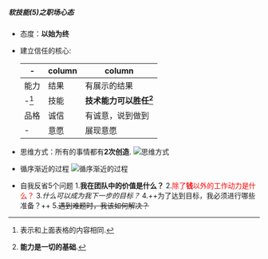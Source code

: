 ##### 软技能(5)之职场心态

- 态度：**以始为终**
- 建立信任的核心:

  | - | column | column |
  |--------|--------|--------|
  |能力 |  结果      |  有展示的结果    |
  |-[^1]|   技能     |   **技术能力可以胜任[^2]**    |
  |品格 |  诚信      |  有诚意，说到做到      |
  |-|  意愿      |   展现意愿   |

- 思维方式：所有的事情都有**2次创造**.
![思维方式](http://images.cnblogs.com/cnblogs_com/prayjourney/1041349/o_%e5%88%9b%e9%80%a0.png)
- 循序渐近的过程
![循序渐近的过程](http://images.cnblogs.com/cnblogs_com/prayjourney/1041349/o_%e5%9b%9b%e4%b8%aa%e6%96%b9%e9%9d%a2.png)

- 自我反省5个问题
  1.**我在团队中的价值是什么？**
  2.<font color=red>除了**钱**以外的工作动力是什么？</font>
  3.*什么可以成为我下一步的目标？*
  4.++为了达到目标，我必须进行哪些准备？++
  5.~~遇到难题时，我该如何解决？~~


[^1]:表示和上面表格的内容相同.
[^2]:**能力是一切的基础**.